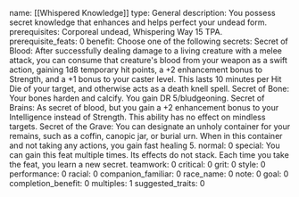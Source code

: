 name: [[Whispered Knowledge]]
type: General
description: You possess secret knowledge that enhances and helps perfect your undead form.
prerequisites: Corporeal undead, Whispering Way 15 TPA.
prerequisite_feats: 0
benefit: Choose one of the following secrets: Secret of Blood: After successfully dealing damage to a living creature with a melee attack, you can consume that creature's blood from your weapon as a swift action, gaining 1d8 temporary hit points, a +2 enhancement bonus to Strength, and a +1 bonus to your caster level. This lasts 10 minutes per Hit Die of your target, and otherwise acts as a death knell spell. Secret of Bone: Your bones harden and calcify. You gain DR 5/bludgeoning. Secret of Brains: As secret of blood, but you gain a +2 enhancement bonus to your Intelligence instead of Strength. This ability has no effect on mindless targets. Secret of the Grave: You can designate an unholy container for your remains, such as a coffin, canopic jar, or burial urn. When in this container and not taking any actions, you gain fast healing 5.
normal: 0
special: You can gain this feat multiple times. Its effects do not stack. Each time you take the feat, you learn a new secret.
teamwork: 0
critical: 0
grit: 0
style: 0
performance: 0
racial: 0
companion_familiar: 0
race_name: 0
note: 0
goal: 0
completion_benefit: 0
multiples: 1
suggested_traits: 0
